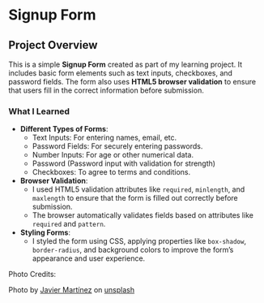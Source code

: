# Signup Form

## Project Overview
This is a simple **Signup Form** created as part of my learning project. It includes basic form elements such as text inputs, checkboxes, and password fields. The form also uses **HTML5 browser validation** to ensure that users fill in the correct information before submission.

### What I Learned
- **Different Types of Forms**:
  - Text Inputs: For entering names, email, etc.
  - Password Fields: For securely entering passwords.
  - Number Inputs: For age or other numerical data.
  - Password (Password input with validation for strength)
  - Checkboxes: To agree to terms and conditions.
- **Browser Validation**:
  - I used HTML5 validation attributes like `required`, `minlength`, and `maxlength` to ensure that the form is filled out correctly before submission.
  - The browser automatically validates fields based on attributes like `required` and `pattern`.
- **Styling Forms**:
  - I styled the form using CSS, applying properties like `box-shadow`, `border-radius`, and background colors to improve the form’s appearance and user experience.

Photo Credits:

Photo by [Javier Martínez](https://unsplash.com/@cjdante) on [unsplash](https://unsplash.com/) 
